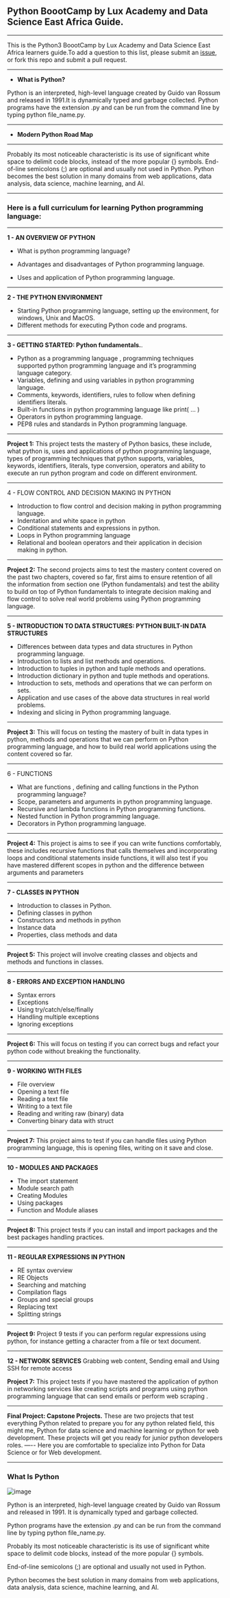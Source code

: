 ## **Python BoootCamp by Lux Academy and Data Science East Africa Guide.**

--- 
This is the Python3 BoootCamp by Lux Academy and Data Science East Africa learners guide.To add a question to this list, please submit an [issue](https://github.com/HarunMbaabu/Python-BoootCamp-Guide/issues), or fork this repo and submit a pull request.

---

- **What is Python?**

Python is an interpreted, high-level language created by Guido van Rossum and released in 1991.It is dynamically typed and garbage collected. 
Python programs have the extension .py and can be run from the command line by typing python file_name.py.  


---
- **Modern Python Road Map** 


--- 

Probably its most noticeable characteristic is its use of significant white space to delimit code blocks, instead of the more popular {} symbols.
End-of-line semicolons (;) are optional and usually not used in Python. Python becomes the best solution in many domains from web applications, data analysis, data science, machine learning, and AI.

--- 
### **Here is a full curriculum for learning Python programming language:** 

--- 
**1 - AN OVERVIEW OF PYTHON**
- What is python programming language?
   
- Advantages and disadvantages of Python programming language.
- Uses and application of Python programming language. 

--- 
**2 - THE PYTHON ENVIRONMENT**
- Starting Python programming language, setting up the environment, for windows, Unix and MacOS. 
- Different methods for executing Python code and programs. 
--- 

**3 - GETTING STARTED: Python fundamentals.**. 
- Python as a programming language , programming techniques supported python programming language and it’s programming language category.
- Variables, defining and using variables in python programming language.  
- Comments, keywords, identifiers, rules to follow when defining identifiers  literals. 
- Built-in functions in python programming language like print( … )
- Operators in python programming language.
- PEP8 rules and standards in Python programming language.
 
---
**Project 1:** This project tests the mastery of Python basics, these include, what python is, uses and applications of python programming language, types of programming techniques that python supports, variables, keywords, identifiers,  literals, type conversion, operators and ability to execute an run python program and code on different environment. 

---


4 - FLOW CONTROL AND DECISION MAKING IN PYTHON
- Introduction to flow control and decision making in python programming language. 
- Indentation and white space  in python 
- Conditional statements and expressions in python. 
- Loops in Python programming language 
- Relational and boolean operators and their application in decision making in python. 

---
**Project 2:** The second projects aims to test the mastery  content covered on the past two chapters, covered so far, first aims to ensure retention of all the information from section one (Python fundamentals) and test the ability to build on top of Python fundamentals to integrate decision  making and flow control to solve real world problems using Python programming language. 

---
**5 -  INTRODUCTION TO DATA STRUCTURES: PYTHON BUILT-IN DATA STRUCTURES**
- Differences between data types and data structures in Python programming language. 
- Introduction to lists and list methods and operations. 
- Introduction to tuples in python and tuple  methods and operations. 
- Introduction dictionary in python and  tuple  methods and operations.  
- Introduction to sets, methods and operations that we can perform on sets. 
- Application and use cases of the above data structures in real world problems. 
- Indexing and slicing in Python programming language.

--- 
**Project 3:** This will focus on testing the mastery of built in data types in python, methods and operations that we can perform on Python programming language,  and how to build real world applications using the content covered so far. 

 ---
 
 6 - FUNCTIONS
- What are functions , defining and calling  functions in the Python programming language? 
- Scope, parameters and arguments in python programming language. 
- Recursive and lambda functions in Python programming functions.  
- Nested function in Python programming language.
- Decorators in Python programming language. 

---
**Project 4:** This project is aims to see if you can write functions comfortably, these includes recursive functions that calls themselves and incorporating loops and conditional statements inside functions, it will also test if you have mastered  different scopes in python and the difference between arguments and parameters   

---
**7 - CLASSES IN PYTHON**
- Introduction to classes in Python.
- Defining classes in python
- Constructors and methods in python
- Instance data
- Properties, class methods and data

---
**Project 5:** This project will involve creating classes and objects and methods and functions in classes. 

---
**8 - ERRORS AND EXCEPTION HANDLING**
- Syntax errors
- Exceptions
- Using try/catch/else/finally
- Handling multiple exceptions
- Ignoring exceptions
 
---
**Project 6:** This will focus on testing if you can correct bugs and refact your python code without breaking the functionality.

---
**9 - WORKING WITH FILES**
- File overview
- Opening a text file
- Reading a text file
- Writing to a text file
- Reading and writing raw (binary) data
- Converting binary data with struct 
---
**Project 7:** This project aims to test if you can handle files using Python programming language, this is opening files,  writing on it save and close.

---
**10 - MODULES AND PACKAGES**
- The import statement
- Module search path
- Creating Modules
- Using packages
- Function and Module aliases
---
**Project 8:** This project tests if you can install and import packages and the best packages handling practices.

---
**11 - REGULAR EXPRESSIONS IN PYTHON**
- RE syntax overview
- RE Objects
- Searching and matching
- Compilation flags
- Groups and special groups
- Replacing text
- Splitting strings
---
**Project 9:** Project 9 tests if you can perform regular expressions using python, for instance getting a character from a file or text document. 

---
**12 - NETWORK SERVICES**
Grabbing web content, Sending email and Using SSH for remote access 

**Project 7:** This project tests if you have mastered the application of python in networking services like creating scripts and programs using python programming language  that can send emails or perform web scraping . 

--- 
**Final Project: Capstone Projects.** 
These are two projects that test everything Python related to prepare you for any python related field, this might me, Python for data science and machine learning or python for web development. These projects will get you ready for junior python developers roles.
—--
Here you are comfortable to specialize into Python for Data Science or for Web development. 



--- 
### **What Is Python** 

![image](https://user-images.githubusercontent.com/51136314/169713121-418f5164-b538-4c99-8b19-500a9b229690.png)

Python is an interpreted, high-level language created by Guido van Rossum and released in 1991. It is dynamically typed and garbage collected.

Python programs have the extension .py and can be run from the command line by typing python file_name.py.

Probably its most noticeable characteristic is its use of significant white space to delimit code blocks, instead of the more popular {} symbols.

End-of-line semicolons (;) are optional and usually not used in Python.

Python becomes the best solution in many domains from web applications, data analysis, data science, machine learning, and AI.



